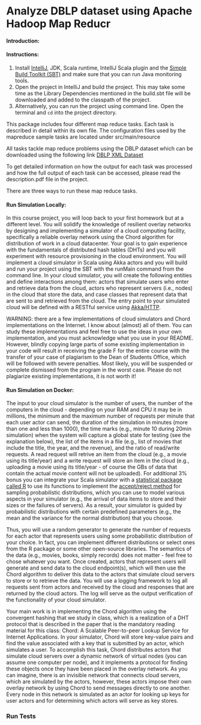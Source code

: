 # Analyze DBLP dataset using Apache Hadoop Map Reducr

#### Introduction:

#### Instructions:

1. Install [IntelliJ](https://www.jetbrains.com/student/), JDK, Scala runtime, IntelliJ Scala plugin and the [Simple Build Toolkit (SBT)](https://www.scala-sbt.org/1.x/docs/index.html) and make sure that you can run Java monitoring tools.
2. Open the project in IntelliJ and build the project. This may take some time as the Library Dependencies mentioned in the build.sbt file will be downloaded and added to the classpath of the project.
3. Alternatively, you can run the project using command line. Open the terminal and `cd` into the project directory. 

This package includes four different map reduce tasks. Each task is described in detail within its own file.
The configuration files used by the mapreduce sample tasks are located under src/main/resource

All tasks tackle map reduce problems using the DBLP dataset which can be downloaded using the following link
[DBLP XML Dataset](https://dblp.uni-trier.de/xml/)

To get detailed information on how the output for each task was processed and how the full output of each task can be accessed, please read the description.pdf file in the project.

There are three ways to run these map reduce tasks.

#### Run Simulation Locally:
In this course project, you will loop back to your first homework but at a different level. You will solidify the knowledge of resilient overlay networks by designing and implementing a simulator of a cloud computing facility, specifically a reliable overlay network using the Chord algorithm for distribution of work in a cloud datacenter. Your goal is to gain experience with the fundamentals of distributed hash tables (DHTs) and you will experiment with resource provisioning in the cloud environment. You will implement a cloud simulator in Scala using Akka actors and you will build and run your project using the SBT with the runMain command from the command line. In your cloud simulator, you will create the following entities and define interactions among them: actors that simulate users who enter and retrieve data from the cloud, actors who represent servers (i.e., nodes) in the cloud that store the data, and case classes that represent data that are sent to and retrieved from the cloud. The entry point to your simulated cloud will be defined with a RESTful service using [Akka/HTTP](https://doc.akka.io/docs/akka-http/current/introduction.html). 

WARNING: there are a few implementations of cloud simulators and Chord implementations on the Internet. I know about (almost) all of them. You can study these implementations and feel free to use the ideas in your own implementation, and you must acknowledge what you use in your README. However, blindly copying large parts of some existing implementation in your code will result in receiving the grade F for the entire course with the transfer of your case of plagiarism to the Dean of Students Office, which will be followed with severe penalties. Most likely, you will be suspended or complete dismissed from the program in the worst case. Please do not plagiarize existing implementations, it is not worth it!

#### Run Simulation on Docker:
The input to your cloud simulator is the number of users, the number of the computers in the cloud - depending on your RAM and CPU it may be in millions, the minimum and the maximum number of requests per minute that each user actor can send, the duration of the simulation in minutes (more than one and less than 1000), the time marks (e.g., minute 10 during 20min simulation) when the system will capture a global state for testing (see the explanation below), the list of the items in a file (e.g., list of movies that include the title, the year, and the revenue), and the ratio of read/write requests. A read request will retrive an item from the cloud (e.g., a movie using its title/year) and a write request will store an item in the cloud (e.g., uploading a movie using its title/year - of course the GBs of data that contain the actual movie content will not be uploaded). For additional 3% bonus you can integrate your Scala simulator with a [statistical package called R](https://www.r-project.org/) to use its functions to implement the [accept/reject method](https://www.ncbi.nlm.nih.gov/pmc/articles/PMC2924739/) for sampling probabilistic distributions, which you can use to model various aspects in your simulator (e.g., the arrival of data items to store and their sizes or the failures of servers). As a result, your simulator is guided by probabilistic distributions with certain predefined parameters (e.g., the mean and the variance for the normal distribution) that you choose.

Thus, you will use a random generator to generate the number of requests for each actor that represents users using some probabilistic distribution of your choice. In fact, you can implement different distributions or select ones from the R package or some other open-source libraries. The semantics of the data (e.g., movies, books, simply records) does not matter - feel free to chose whatever you want. Once created, actors that represent users will generate and send data to the cloud endpoint(s), which will then use the Chord algorithm to deliver this data to the actors that simulate cloud servers to store or to retrieve the data. You will use a logging framework to log all requests sent from actors and received by the cloud and responses that are returned by the cloud actors. The log will serve as the output verification of the functionality of your cloud simulator.

Your main work is in implementing the Chord algorithm using the convergent hashing that we study in class, which is a realization of a DHT protocol that is described in the paper that is the mandatory reading material for this class: Chord: A Scalable Peer-to-peer Lookup Service for Internet Applications. In your simulator, Chord will store key-value pairs and find the value associated with a key that is submitted by an actor, which simulates a user. To accomplish this task, Chord distributes actors that simulate cloud servers over a dynamic network of virtual nodes (you can assume one computer per node), and it implements a protocol for finding these objects once they have been placed in the overlay network. As you can imagine, there is an invisible network that connects cloud servers, which are simulated by the actors, however, these actors impose their own overlay network by using Chord to send messages directly to one another. Every node in this network is simulated as an actor for looking up keys for user actors and for determining which actors will serve as key stores.

### Run Tests
